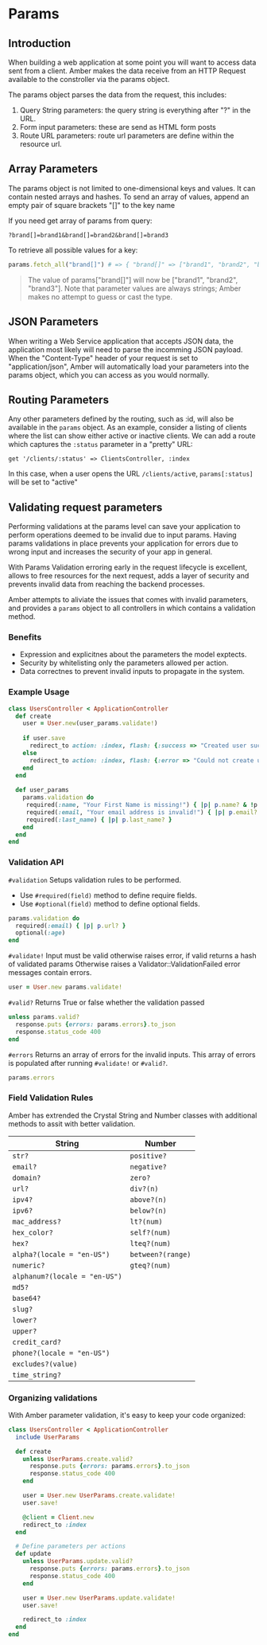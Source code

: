 # Params

## Introduction

When building a web application at some point you will want to access data sent from a client. Amber makes the data receive from an HTTP Request available to the constroller via the params object. 

The params object parses the data from the request, this includes:

1. Query String parameters: the query string is everything after "?" in the URL. 
2. Form input parameters: these are send as HTML form posts
3. Route URL parameters: route url parameters are define within the resource url.

## Array Parameters

The params object is not limited to one-dimensional keys and values. It can contain nested arrays and hashes. To send an array of values, append an empty pair of square brackets "[]" to the key name

If you need get array of params from query:

```text
?brand[]=brand1&brand[]=brand2&brand[]=brand3
```

To retrieve all possible values for a key:

```ruby
params.fetch_all("brand[]") # => { "brand[]" => ["brand1", "brand2", "brand3"] }
```
> The value of params["brand[]"] will now be ["brand1", "brand2", "brand3"]. Note that parameter values are always strings; Amber makes no attempt to guess or cast the type.

## JSON Parameters

When writing a Web Service application that accepts JSON data, the application most likely will need to parse the incomming JSON payload. When the "Content-Type" header of your request is set to "application/json", Amber will automatically load your parameters into the params object, which you can access as you would normally.

## Routing Parameters

Any other parameters defined by the routing, such as :id, will also be available in the `params` object. As an example, consider a listing of clients where the list can show either active or inactive clients. We can add a route which captures the `:status` parameter in a "pretty" URL:

```crystal
get '/clients/:status' => ClientsController, :index
```

In this case, when a user opens the URL `/clients/activ`e, `params[:status]` will be set to "active"

## Validating request parameters

Performing validations at the params level can save your application to perform operations deemed to be invalid due to input params. Having params validations in place prevents your application for errors due to wrong input and increases the security of your app in general.

With Params Validation erroring early in the request lifecycle is excellent, allows to free resources for the next request, adds a layer of security and prevents invalid data from reaching the backend processes.

Amber attempts to aliviate the issues that comes with invalid parameters, and  provides a `params` object to all controllers in which contains a validation method.

### Benefits

- Expression and explicitnes about the parameters the model exptects.
- Security by whitelisting only the parameters allowed per action.
- Data correctnes to prevent invalid inputs to propagate in the system.

### Example Usage

```ruby
class UsersController < ApplicationController
  def create
    user = User.new(user_params.validate!)
    
    if user.save
      redirect_to action: :index, flash: {:success => "Created user successfully!"}
    else
      redirect_to action: :index, flash: {:error => "Could not create user!"}
    end
  end
  
  def user_params
    params.validation do
     required(:name, "Your First Name is missing!") { |p| p.name? & !p.name.empty? }
     required(:email, "Your email address is invalid!") { |p| p.email? & p.size.between? 1..10 }
     required(:last_name) { |p| p.last_name? }
    end
  end
end
```

### Validation API

`#validation` Setups validation rules to be performed.

- Use `#required(field)` method to define require fields.
- Use `#optional(field)` method to define optional fields.

```ruby
params.validation do
  required(:email) { |p| p.url? }
  optional(:age)
end
```

`#validate!` Input must be valid otherwise raises error, if valid returns a hash of validated params Otherwise raises a Validator::ValidationFailed error messages contain errors.

```ruby
user = User.new params.validate!
```

`#valid?` Returns True or false whether the validation passed

```ruby
unless params.valid?
  response.puts {errors: params.errors}.to_json
  response.status_code 400
end
```

`#errors` Returns an array of errors for the invalid inputs. This array of errors is populated after running `#validate!` or `#valid?`.

```ruby
params.errors
```

### Field Validation Rules

Amber has extrended the Crystal String and Number classes with additional methods to assit with better validation.

| String                      | Number          |
|-----------------------------|-----------------|
| `str?`                        | `positive?`       |
| `email?`                      | `negative?`       |
| `domain?`                     | `zero?`           |
| `url?`                        | `div?(n)`         |
| `ipv4?`                       | `above?(n)`       |
| `ipv6?`                       | `below?(n)`       |
| `mac_address?`                | `lt?(num)`        |
| `hex_color?`                  | `self?(num)`      |
| `hex?`                        | `lteq?(num)`      |
| `alpha?(locale = "en-US")`    | `between?(range)` |
| `numeric?`                    | `gteq?(num)`      |
| `alphanum?(locale = "en-US")` |                 |
| `md5?`                        |                 |
| `base64?`                    |                 |
| `slug?`                       |                 |
| `lower?`                      |                 |
| `upper?`                      |                 |
| `credit_card?`                |                 |
| `phone?(locale = "en-US")`    |                 |
| `excludes?(value)`            |                 |
| `time_string?`                |                 |`

### Organizing validations

With Amber parameter validation, it's easy to keep your code organized:

```ruby
class UsersController < ApplicationController
  include UserParams

  def create
    unless UserParams.create.valid?
      response.puts {errors: params.errors}.to_json
      response.status_code 400
    end

    user = User.new UserParams.create.validate!
    user.save!

    @client = Client.new
    redirect_to :index
  end

  # Define parameters per actions
  def update
    unless UserParams.update.valid?
      response.puts {errors: params.errors}.to_json
      response.status_code 400
    end

    user = User.new UserParams.update.validate!
    user.save!

    redirect_to :index
  end
end
```

